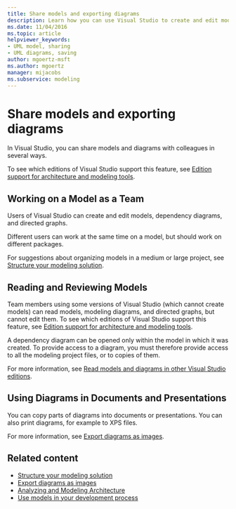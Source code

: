 ```yaml
---
title: Share models and exporting diagrams
description: Learn how you can use Visual Studio to create and edit models, dependency diagrams, and directed graphs.
ms.date: 11/04/2016
ms.topic: article
helpviewer_keywords:
- UML model, sharing
- UML diagrams, saving
author: mgoertz-msft
ms.author: mgoertz
manager: mijacobs
ms.subservice: modeling
---
```

# Share models and exporting diagrams

In Visual Studio, you can share models and diagrams with colleagues in several ways.

 To see which editions of Visual Studio support this feature, see [Edition support for architecture and modeling tools](../ide/class-designer/how-to-add-class-diagrams-to-projects.md).

## Working on a Model as a Team
 Users of Visual Studio can create and edit models, dependency diagrams, and directed graphs.

 Different users can work at the same time on a model, but should work on different packages.

 For suggestions about organizing models in a medium or large project, see [Structure your modeling solution](../modeling/structure-your-modeling-solution.md).

## Reading and Reviewing Models
 Team members using some versions of Visual Studio (which cannot create models) can read models, modeling diagrams, and directed graphs, but cannot edit them.  To see which editions of Visual Studio support this feature, see [Edition support for architecture and modeling tools](../modeling/analyze-and-model-your-architecture.md#VersionSupport).

 A dependency diagram can be opened only within the model in which it was created. To provide access to a diagram, you must therefore provide access to all the modeling project files, or to copies of them.

 For more information, see [Read models and diagrams in other Visual Studio editions](../modeling/read-models-and-diagrams-in-other-visual-studio-editions.md).

## Using Diagrams in Documents and Presentations
 You can copy parts of diagrams into documents or presentations. You can also print diagrams, for example to XPS files.

 For more information, see [Export diagrams as images](../modeling/export-diagrams-as-images.md).

## Related content

- [Structure your modeling solution](../modeling/structure-your-modeling-solution.md)
- [Export diagrams as images](../modeling/export-diagrams-as-images.md)
- [Analyzing and Modeling Architecture](../modeling/analyze-and-model-your-architecture.md)
- [Use models in your development process](../modeling/use-models-in-your-development-process.md)
